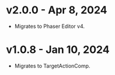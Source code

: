 # v2.0.0 - Apr 8, 2024

* Migrates to Phaser Editor v4.

# v1.0.8 - Jan 10, 2024

* Migrates to TargetActionComp.
